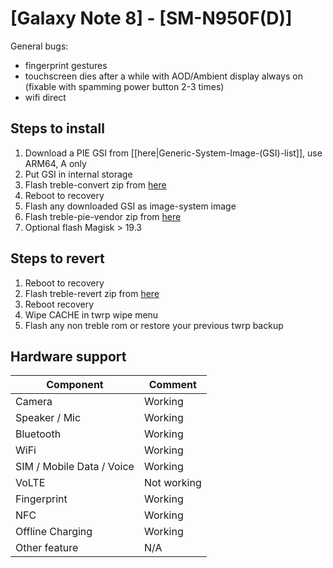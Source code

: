 # [Galaxy Note 8] - [SM-N950F(D)]

General bugs:
- fingerprint gestures
- touchscreen dies after a while with AOD/Ambient display always on (fixable with spamming power button 2-3 times)
- wifi direct

## Steps to install
1. Download a PIE GSI from [[here|Generic-System-Image-(GSI)-list]], use ARM64, A only
2. Put GSI in internal storage
3. Flash treble-convert zip from [here](https://mega.nz/folder/K0JkBSra#ydAt2sFZ2HVC9unrhB8Jhg)
4. Reboot to recovery
5. Flash any downloaded GSI as image-system image
6. Flash treble-pie-vendor zip from [here](https://mega.nz/folder/K0JkBSra#ydAt2sFZ2HVC9unrhB8Jhg)
7. Optional flash Magisk > 19.3

## Steps to revert

1) Reboot to recovery
2) Flash treble-revert zip from [here](https://mega.nz/folder/K0JkBSra#ydAt2sFZ2HVC9unrhB8Jhg)
3) Reboot recovery
4) Wipe CACHE in twrp wipe menu
5) Flash any non treble rom or restore your previous twrp backup


## Hardware support

| Component                 |      Comment                                              |
|---------------------------|-----------------------------------------------------------|
| Camera                    | Working                                                   |
| Speaker / Mic             | Working                                                   |
| Bluetooth                 | Working                                                   |
| WiFi                      | Working                                                   |
| SIM / Mobile Data / Voice | Working                                                   |
| VoLTE                     | Not working                                               |
| Fingerprint               | Working                                                   |
| NFC                       | Working                                                   |
| Offline Charging          | Working                                            |
| Other feature             | N/A                                                       |